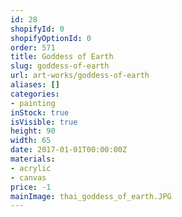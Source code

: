 ```yaml
---
id: 28
shopifyId: 0
shopifyOptionId: 0
order: 571
title: Goddess of Earth
slug: goddess-of-earth
url: art-works/goddess-of-earth
aliases: []
categories:
- painting
inStock: true
isVisible: true
height: 90
width: 65
date: 2017-01-01T00:00:00Z
materials:
- acrylic
- canvas
price: -1
mainImage: thai_goddess_of_earth.JPG
---
```

